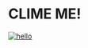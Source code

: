 # CLIME ME!
[![hello](https://img.youtube.com/vi/sntGta76v6Y/0.jpg)](https://www.youtube.com/watch?v=sntGta76v6Y)
